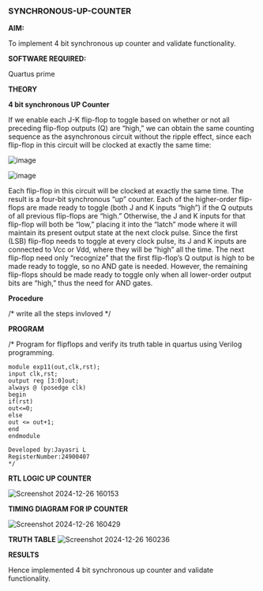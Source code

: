 ### SYNCHRONOUS-UP-COUNTER

**AIM:**

To implement 4 bit synchronous up counter and validate functionality.

**SOFTWARE REQUIRED:**

Quartus prime

**THEORY**

**4 bit synchronous UP Counter**

If we enable each J-K flip-flop to toggle based on whether or not all preceding flip-flop outputs (Q) are “high,” we can obtain the same counting sequence as the asynchronous circuit without the ripple effect, since each flip-flop in this circuit will be clocked at exactly the same time:

![image](https://github.com/naavaneetha/SYNCHRONOUS-UP-COUNTER/assets/154305477/d5db3fa0-e413-404c-b80e-b2f39d82e7e8)


![image](https://github.com/naavaneetha/SYNCHRONOUS-UP-COUNTER/assets/154305477/52cb61eb-d04b-442d-810c-31185a68410b)

Each flip-flop in this circuit will be clocked at exactly the same time.
The result is a four-bit synchronous “up” counter. Each of the higher-order flip-flops are made ready to toggle (both J and K inputs “high”) if the Q outputs of all previous flip-flops are “high.”
Otherwise, the J and K inputs for that flip-flop will both be “low,” placing it into the “latch” mode where it will maintain its present output state at the next clock pulse.
Since the first (LSB) flip-flop needs to toggle at every clock pulse, its J and K inputs are connected to Vcc or Vdd, where they will be “high” all the time.
The next flip-flop need only “recognize” that the first flip-flop’s Q output is high to be made ready to toggle, so no AND gate is needed.
However, the remaining flip-flops should be made ready to toggle only when all lower-order output bits are “high,” thus the need for AND gates.

**Procedure**

/* write all the steps invloved */

**PROGRAM**

/* Program for flipflops and verify its truth table in quartus using Verilog programming.
```
module exp11(out,clk,rst);
input clk,rst;
output reg [3:0]out;
always @ (posedge clk)
begin
if(rst)
out<=0;
else
out <= out+1;
end
endmodule

```
```
Developed by:Jayasri L  
RegisterNumber:24900407
*/
```

**RTL LOGIC UP COUNTER**

![Screenshot 2024-12-26 160153](https://github.com/user-attachments/assets/9f74d912-25e7-49a5-848f-211dd6857c32)


**TIMING DIAGRAM FOR IP COUNTER**

![Screenshot 2024-12-26 160429](https://github.com/user-attachments/assets/c65ba297-75f3-4213-8889-abe7c60908da)


**TRUTH TABLE**
![Screenshot 2024-12-26 160236](https://github.com/user-attachments/assets/0da5f7b0-e898-40ab-934a-5a80c2a1d87e)


**RESULTS**

Hence implemented 4 bit synchronous up counter and validate functionality.
